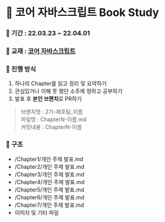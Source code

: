 # 📖 코어 자바스크립트 Book Study

### 📅 기간 : 22.03.23 ~ 22.04.01

### 📔 교재 : [코어 자바스크립트](http://www.yes24.com/Product/Goods/78586788)

### 📌 진행 방식
1. 하나의 Chapter를 읽고 정리 및 요약하기
2. 관심있거나 이해 못 했던 소주제 정하고 공부하기
3. 발표 후 **본인 브랜치**로 PR하기

>브랜치명 : 2기-재호팀_이름   
>파일명 : ChapterN-이름.md   
>커밋내용 : ChapterN-이름

### 📂 구조
- /Chapter1/개인 주제 발표.md
- /Chapter2/개인 주제 발표.md
- /Chapter3/개인 주제 발표.md
- /Chapter4/개인 주제 발표.md
- /Chapter5/개인 주제 발표.md
- /Chapter6/개인 주제 발표.md
- /Chapter7/개인 주제 발표.md
- 이미지 및 기타 파일
